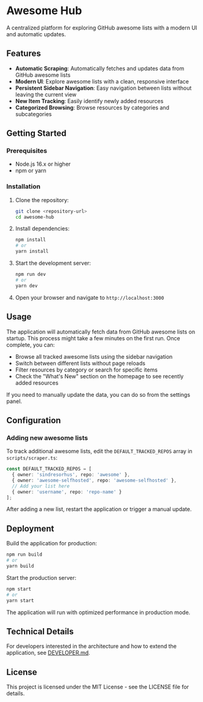 # Awesome Hub

A centralized platform for exploring GitHub awesome lists with a modern UI and automatic updates.

## Features

- **Automatic Scraping**: Automatically fetches and updates data from GitHub awesome lists
- **Modern UI**: Explore awesome lists with a clean, responsive interface
- **Persistent Sidebar Navigation**: Easy navigation between lists without leaving the current view
- **New Item Tracking**: Easily identify newly added resources
- **Categorized Browsing**: Browse resources by categories and subcategories

## Getting Started

### Prerequisites

- Node.js 16.x or higher
- npm or yarn

### Installation

1. Clone the repository:
   ```bash
   git clone <repository-url>
   cd awesome-hub
   ```

2. Install dependencies:
   ```bash
   npm install
   # or
   yarn install
   ```

3. Start the development server:
   ```bash
   npm run dev
   # or
   yarn dev
   ```

4. Open your browser and navigate to `http://localhost:3000`

## Usage

The application will automatically fetch data from GitHub awesome lists on startup. This process might take a few minutes on the first run. Once complete, you can:

- Browse all tracked awesome lists using the sidebar navigation
- Switch between different lists without page reloads
- Filter resources by category or search for specific items
- Check the "What's New" section on the homepage to see recently added resources

If you need to manually update the data, you can do so from the settings panel.

## Configuration

### Adding new awesome lists

To track additional awesome lists, edit the `DEFAULT_TRACKED_REPOS` array in `scripts/scraper.ts`:

```typescript
const DEFAULT_TRACKED_REPOS = [
  { owner: 'sindresorhus', repo: 'awesome' },
  { owner: 'awesome-selfhosted', repo: 'awesome-selfhosted' },
  // Add your list here
  { owner: 'username', repo: 'repo-name' }
];
```

After adding a new list, restart the application or trigger a manual update.

## Deployment

Build the application for production:

```bash
npm run build
# or
yarn build
```

Start the production server:

```bash
npm start
# or
yarn start
```

The application will run with optimized performance in production mode.

## Technical Details

For developers interested in the architecture and how to extend the application, see [DEVELOPER.md](DEVELOPER.md).

## License

This project is licensed under the MIT License - see the LICENSE file for details.